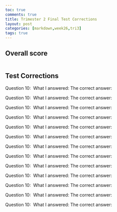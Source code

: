 ```yaml
---
toc: true
comments: true
title: Trimester 2 Final Test Corrections
layout: post
categories: [markdown,week26,tri3]
tags: true
---
```

## Overall score
<img src= "">

## Test Corrections

Question 10:
<img src= "">
What I answered: 
The correct answer: 

Question 10:
<img src= "">
What I answered: 
The correct answer: 

Question 10:
<img src= "">
What I answered: 
The correct answer: 

Question 10:
<img src= "">
What I answered: 
The correct answer: 

Question 10:
<img src= "">
What I answered: 
The correct answer: 

Question 10:
<img src= "">
What I answered: 
The correct answer: 

Question 10:
<img src= "">
What I answered: 
The correct answer: 

Question 10:
<img src= "">
What I answered: 
The correct answer: 

Question 10:
<img src= "">
What I answered: 
The correct answer: 

Question 10:
<img src= "">
What I answered: 
The correct answer: 

Question 10:
<img src= "">
What I answered: 
The correct answer: 

Question 10:
<img src= "">
What I answered: 
The correct answer: 

Question 10:
<img src= "">
What I answered: 
The correct answer: 

